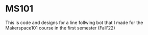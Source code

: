# MS101
This is code and designs for a line follwing bot that I made for the Makerspace101 course in the first semester (Fall'22)
